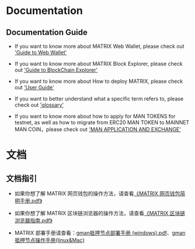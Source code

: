 # Documentation

## Documentation Guide

+ If you want to know more about MATRIX Web Wallet, please check out ['Guide to Web Wallet'](https://github.com/MatrixAINetwork/MATRIX_docs/blob/master/ENGLISH_DOCS/MATRIX_Web_Wallet/MATRIX%20Web%20Wallet.md)

+ If you want to know more about MATRIX Block Explorer, please check out ['Guide to BlockChain Explorer'](https://github.com/MatrixAINetwork/MATRIX_docs/blob/master/ENGLISH_DOCS/MATRIX_Blockchain_Explorer/Guide_to_Blockchain_Explorer.md)

+ If you want to know more about How to deploy MATRIX, please check out ['User Guide'](https://github.com/MatrixAINetwork/MATRIX_docs/blob/master/ENGLISH_DOCS/MATRIX_User_guide/User%20Guide.md)

+ If you want to better understand what a specific term refers to, please check out ['glossary'](https://github.com/MatrixAINetwork/MATRIX_docs/blob/master/ENGLISH_DOCS/Glossary/Glossary.md)

+ If you want to know more about how to apply for MAN TOKENS for testnet, as well as how to migrate from ERC20 MAN TOKEN to MAINNET MAN COIN，please check out ['MAN APPLICATION AND EXCHANGE'](https://github.com/MatrixAINetwork/MATRIX_docs/blob/master/ENGLISH_DOCS/MATRIX_MAN_APPLICATION%20AND%20EXCHANGE/MAN%20APPLICATION%20AND%20EXCHANGE.md)


# 文档

## 文档指引

+ 如果你想了解 MATRIX 网页钱包的操作方法，请查看[《MATRIX 网页钱包简明手册.pdf》](https://github.com/MatrixAINetwork/MATRIX_docs/blob/master/%E4%B8%AD%E6%96%87%E6%96%87%E6%A1%A3/MATRIX%20%E7%BD%91%E9%A1%B5%E9%92%B1%E5%8C%85%E7%AE%80%E6%98%8E%E6%89%8B%E5%86%8C.pdf)

+ 如果你想了解 MATRIX 区块链浏览器的操作方法，请查看[《MATRIX 区块链浏览器指南.pdf》](https://github.com/MatrixAINetwork/MATRIX_docs/blob/master/%E4%B8%AD%E6%96%87%E6%96%87%E6%A1%A3/MATRIX%20%E5%8C%BA%E5%9D%97%E9%93%BE%E6%B5%8F%E8%A7%88%E5%99%A8%E6%8C%87%E5%8D%97.pdf)

+ MATRIX 部署手册请查看：[gman抵押节点部署手册 (windows).pdf](https://github.com/MatrixAINetwork/MATRIX_docs/blob/master/%E4%B8%AD%E6%96%87%E6%96%87%E6%A1%A3/gman%E6%8A%B5%E6%8A%BC%E8%8A%82%E7%82%B9%E9%83%A8%E7%BD%B2%E6%89%8B%E5%86%8C%20(windows).pdf)、[gman抵押节点操作手册(linux&Mac)](https://github.com/MatrixAINetwork/MATRIX_docs/blob/master/%E4%B8%AD%E6%96%87%E6%96%87%E6%A1%A3/gman%E6%8A%B5%E6%8A%BC%E8%8A%82%E7%82%B9%E6%93%8D%E4%BD%9C%E6%89%8B%E5%86%8C(linux%26Mac).pdf)

